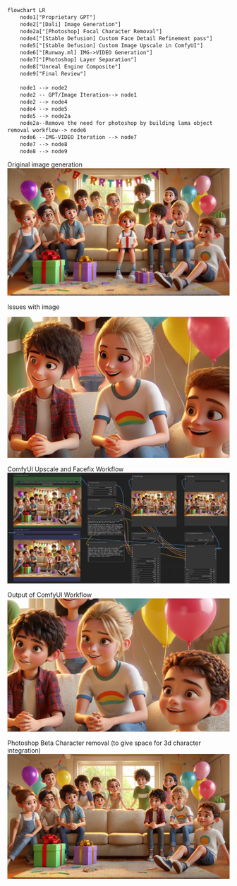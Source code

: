 

```mermaid
flowchart LR
    node1["Proprietary GPT"]
    node2["[Dali] Image Generation"]
    node2a["[Photoshop] Focal Character Removal"]
    node4["[Stable Defusion] Custom Face Detail Refinement pass"]
    node5["[Stable Defusion] Custom Image Upscale in ComfyUI"]
    node6["[Runway.ml] IMG->VIDEO Generation"]
    node7["[Photoshop] Layer Separation"]
    node8["Unreal Engine Composite"]
    node9["Final Review"]

    node1 --> node2
    node2 -- GPT/Image Iteration--> node1
    node2 --> node4
    node4 --> node5
    node5 --> node2a
    node2a--Remove the need for photoshop by building lama object removal workflow--> node6
    node6 --IMG-VIDEO Iteration --> node7
    node7 --> node8
    node8 --> node9

```
Original image generation 
![Initial Image Generated](image.png)

Issues with image

![Issues with image](image-1.png)

ComfyUI Upscale and Facefix Workflow
![comfyUI workflow](image-2.png)

Output of ComfyUI Workflow 
![comfyUI OUTPUT](image-3.png)

Photoshop Beta Character removal (to give space for 3d character integration)
![alt text](image-5.png)
